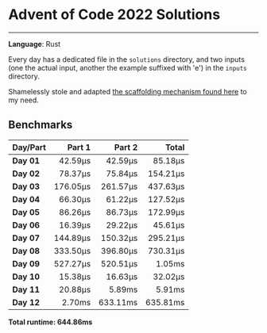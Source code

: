# Advent of Code 2022 Solutions
---
**Language**: Rust

Every day has a dedicated file in the `solutions` directory, and two inputs (one the actual input, another the example suffixed with 'e') in the `inputs` directory.

Shamelessly stole and adapted [the scaffolding mechanism found here](https://github.com/fspoettel/advent-of-code-rust) to my need.

## Benchmarks

| Day/Part | Part 1 | Part 2 | Total |
|:---------|-------:|-------:|------:|
| **Day 01** | 42.59μs | 42.59μs | 85.18μs |
| **Day 02** | 78.37μs | 75.84μs | 154.21μs |
| **Day 03** | 176.05μs | 261.57μs | 437.63μs |
| **Day 04** | 66.30μs | 61.22μs | 127.52μs |
| **Day 05** | 86.26μs | 86.73μs | 172.99μs |
| **Day 06** | 16.39μs | 29.22μs | 45.61μs |
| **Day 07** | 144.89μs | 150.32μs | 295.21μs |
| **Day 08** | 333.50μs | 396.80μs | 730.31μs |
| **Day 09** | 527.27μs | 520.51μs | 1.05ms |
| **Day 10** | 15.38μs | 16.63μs | 32.02μs |
| **Day 11** | 20.88μs | 5.89ms | 5.91ms |
| **Day 12** | 2.70ms | 633.11ms | 635.81ms |


**Total runtime: 644.86ms**

